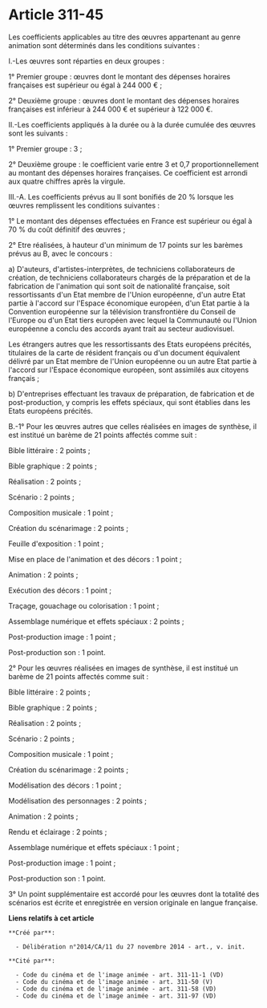 # Article 311-45

Les coefficients applicables au titre des œuvres appartenant au genre animation sont déterminés dans les conditions
suivantes : 

I.-Les œuvres sont réparties en deux groupes : 

1° Premier groupe : œuvres dont le montant des dépenses horaires françaises est supérieur ou égal à 244 000 € ; 

2° Deuxième groupe : œuvres dont le montant des dépenses horaires françaises est inférieur à 244 000 € et supérieur à 122 000
€. 

II.-Les coefficients appliqués à la durée ou à la durée cumulée des œuvres sont les suivants : 

1° Premier groupe : 3 ; 

2° Deuxième groupe : le coefficient varie entre 3 et 0,7 proportionnellement au montant des dépenses horaires françaises. Ce
coefficient est arrondi aux quatre chiffres après la virgule. 

III.-A. Les coefficients prévus au II sont bonifiés de 20 % lorsque les œuvres remplissent les conditions suivantes : 

1° Le montant des dépenses effectuées en France est supérieur ou égal à 70 % du coût définitif des œuvres ; 

2° Etre réalisées, à hauteur d'un minimum de 17 points sur les barèmes prévus au B, avec le concours : 

a) D'auteurs, d'artistes-interprètes, de techniciens collaborateurs de création, de techniciens collaborateurs chargés de la
préparation et de la fabrication de l'animation qui sont soit de nationalité française, soit ressortissants d'un Etat membre
de l'Union européenne, d'un autre Etat partie à l'accord sur l'Espace économique européen, d'un Etat partie à la Convention
européenne sur la télévision transfrontière du Conseil de l'Europe ou d'un Etat tiers européen avec lequel la Communauté ou
l'Union européenne a conclu des accords ayant trait au secteur audiovisuel. 

Les étrangers autres que les ressortissants des Etats européens précités, titulaires de la carte de résident français ou d'un
document équivalent délivré par un Etat membre de l'Union européenne ou un autre Etat partie à l'accord sur l'Espace
économique européen, sont assimilés aux citoyens français ; 

b) D'entreprises effectuant les travaux de préparation, de fabrication et de post-production, y compris les effets spéciaux,
qui sont établies dans les Etats européens précités. 

B.-1° Pour les œuvres autres que celles réalisées en images de synthèse, il est institué un barème de 21 points affectés
comme suit : 

Bible littéraire : 2 points ; 

Bible graphique : 2 points ; 

Réalisation : 2 points ; 

Scénario : 2 points ; 

Composition musicale : 1 point ; 

Création du scénarimage : 2 points ; 

Feuille d'exposition : 1 point ; 

Mise en place de l'animation et des décors : 1 point ; 

Animation : 2 points ; 

Exécution des décors : 1 point ; 

Traçage, gouachage ou colorisation : 1 point ; 

Assemblage numérique et effets spéciaux : 2 points ; 

Post-production image : 1 point ; 

Post-production son : 1 point. 

2° Pour les œuvres réalisées en images de synthèse, il est institué un barème de 21 points affectés comme suit : 

Bible littéraire : 2 points ; 

Bible graphique : 2 points ; 

Réalisation : 2 points ; 

Scénario : 2 points ; 

Composition musicale : 1 point ; 

Création du scénarimage : 2 points ; 

Modélisation des décors : 1 point ; 

Modélisation des personnages : 2 points ; 

Animation : 2 points ; 

Rendu et éclairage : 2 points ; 

Assemblage numérique et effets spéciaux : 1 point ; 

Post-production image : 1 point ; 

Post-production son : 1 point. 

3° Un point supplémentaire est accordé pour les œuvres dont la totalité des scénarios est écrite et enregistrée en version
originale en langue française.

**Liens relatifs à cet article**

	**Créé par**:

	  - Délibération n°2014/CA/11 du 27 novembre 2014 - art., v. init.

	**Cité par**:

	  - Code du cinéma et de l'image animée - art. 311-11-1 (VD)
	  - Code du cinéma et de l'image animée - art. 311-50 (V)
	  - Code du cinéma et de l'image animée - art. 311-58 (VD)
	  - Code du cinéma et de l'image animée - art. 311-97 (VD)

